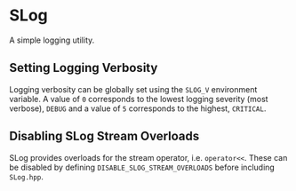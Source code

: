 # SLog

A simple logging utility.

## Setting Logging Verbosity
Logging verbosity can be globally set using the `SLOG_V` environment variable. A value of `0` corresponds to the lowest logging severity (most verbose), `DEBUG` and a value of `5` corresponds to the highest, `CRITICAL`.

## Disabling SLog Stream Overloads
SLog provides overloads for the stream operator, i.e. `operator<<`. These can be disabled by defining `DISABLE_SLOG_STREAM_OVERLOADS` before including `SLog.hpp`.
